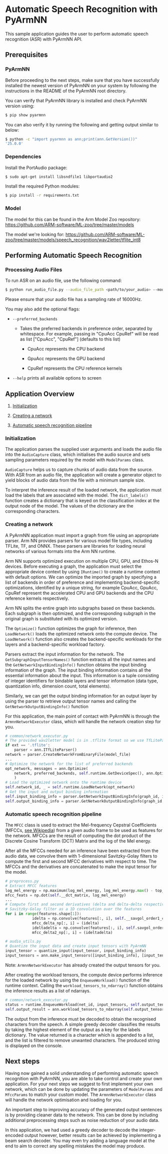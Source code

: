 # Automatic Speech Recognition with PyArmNN

This sample application guides the user to perform automatic speech recognition (ASR) with PyArmNN API.

## Prerequisites

### PyArmNN

Before proceeding to the next steps, make sure that you have successfully installed the newest version of PyArmNN on your system by following the instructions in the README of the PyArmNN root directory.

You can verify that PyArmNN library is installed and check PyArmNN version using:

```bash
$ pip show pyarmnn
```

You can also verify it by running the following and getting output similar to below:

```bash
$ python -c "import pyarmnn as ann;print(ann.GetVersion())"
'25.0.0'
```

### Dependencies

Install the PortAudio package:

```bash
$ sudo apt-get install libsndfile1 libportaudio2
```

Install the required Python modules:

```bash
$ pip install -r requirements.txt
```

### Model

The model for this can be found in the Arm Model Zoo repository:
https://github.com/ARM-software/ML-zoo/tree/master/models

The model we're looking for:
https://github.com/ARM-software/ML-zoo/tree/master/models/speech_recognition/wav2letter/tflite_int8 


## Performing Automatic Speech Recognition

### Processing Audio Files

To run ASR on an audio file, use the following command:

```bash
$ python run_audio_file.py --audio_file_path <path/to/your_audio> --model_file_path <path/to/your_model> --labels_file_path <path/to/your_labels>
```
Please ensure that your audio file has a sampling rate of 16000Hz.

You may also add the optional flags:

* `--preferred_backends`

  * Takes the preferred backends in preference order, separated by whitespace. For example, passing in "CpuAcc CpuRef" will be read as list ["CpuAcc", "CpuRef"] (defaults to this list)

    * CpuAcc represents the CPU backend

    * GpuAcc represents the GPU backend

    * CpuRef represents the CPU reference kernels

* `--help` prints all available options to screen

## Application Overview

1. [Initialization](#initialization)

2. [Creating a network](#creating-a-network)

3. [Automatic speech recognition pipeline](#automatic-speech-recognition-pipeline)

### Initialization

The application parses the supplied user arguments and loads the audio file into the `AudioCapture` class, which initialises the audio source and sets sampling parameters required by the model with `ModelParams` class.

`AudioCapture` helps us to capture chunks of audio data from the source. With ASR from an audio file, the application will create a generator object to yield blocks of audio data from the file with a minimum sample size.

To interpret the inference result of the loaded network, the application must load the labels that are associated with the model. The `dict_labels()` function creates a dictionary that is keyed on the classification index at the output node of the model. The values of the dictionary are the corresponding characters.

### Creating a network

A PyArmNN application must import a graph from file using an appropriate parser. Arm NN provides parsers for various model file types, including TFLite, TF, and ONNX. These parsers are libraries for loading neural networks of various formats into the Arm NN runtime.

Arm NN supports optimized execution on multiple CPU, GPU, and Ethos-N devices. Before executing a graph, the application must select the appropriate device context by using `IRuntime()` to create a runtime context with default options. We can optimize the imported graph by specifying a list of backends in order of preference and implementing backend-specific optimizations, identified by a unique string, for example CpuAcc, GpuAcc, CpuRef represent the accelerated CPU and GPU backends and the CPU reference kernels respectively.

Arm NN splits the entire graph into subgraphs based on these backends. Each subgraph is then optimized, and the corresponding subgraph in the original graph is substituted with its optimized version.

The `Optimize()` function optimizes the graph for inference, then `LoadNetwork()` loads the optimized network onto the compute device. The `LoadNetwork()` function also creates the backend-specific workloads for the layers and a backend-specific workload factory.

Parsers extract the input information for the network. The `GetSubgraphInputTensorNames()` function extracts all the input names and the `GetNetworkInputBindingInfo()` function obtains the input binding information of the graph. The input binding information contains all the essential information about the input. This information is a tuple consisting of integer identifiers for bindable layers and tensor information (data type, quantization info, dimension count, total elements).

Similarly, we can get the output binding information for an output layer by using the parser to retrieve output tensor names and calling the `GetNetworkOutputBindingInfo()` function

For this application, the main point of contact with PyArmNN is through the `ArmnnNetworkExecutor` class, which will handle the network creation step for you.

```python
# common/network_executor.py
# The provided wav2letter model is in .tflite format so we use TfLiteParser() to import the graph
if ext == '.tflite':
    parser = ann.ITfLiteParser()
network = parser.CreateNetworkFromBinaryFile(model_file)
...
# Optimize the network for the list of preferred backends
opt_network, messages = ann.Optimize(
    network, preferred_backends, self.runtime.GetDeviceSpec(), ann.OptimizerOptions()
    )
# Load the optimized network onto the runtime device
self.network_id, _ = self.runtime.LoadNetwork(opt_network)
# Get the input and output binding information
self.input_binding_info = parser.GetNetworkInputBindingInfo(graph_id, input_names[0])
self.output_binding_info = parser.GetNetworkOutputBindingInfo(graph_id, output_name)
```

### Automatic speech recognition pipeline

The `MFCC` class is used to extract the Mel-frequency Cepstral Coefficients (MFCCs, [see Wikipedia](https://en.wikipedia.org/wiki/Mel-frequency_cepstrum)) from a given audio frame to be used as features for the network. MFCCs are the result of computing the dot product of the Discrete Cosine Transform (DCT) Matrix and the log of the Mel energy.

After all the MFCCs needed for an inference have been extracted from the audio data, we convolve them with 1-dimensional Savitzky-Golay filters to compute the first and second MFCC derivatives with respect to time. The MFCCs and the derivatives are concatenated to make the input tensor for the model.

```python
# preprocess.py
# Extract MFCC features
log_mel_energy = np.maximum(log_mel_energy, log_mel_energy.max() - top_db)
mfcc_feats = np.dot(self.__dct_matrix, log_mel_energy)
...
# Compute first and second derivatives (delta and delta-delta respectively) by passing a
# Savitzky-Golay filter as a 1D convolution over the features
for i in range(features.shape[1]):
            idelta = np.convolve(features[:, i], self.__savgol_order1_coeffs, 'same')
            mfcc_delta_np[:, i] = (idelta)
            ideltadelta = np.convolve(features[:, i], self.savgol_order2_coeffs, 'same')
            mfcc_delta2_np[:, i] = (ideltadelta)
```

```python
# audio_utils.py
# Quantize the input data and create input tensors with PyArmNN
input_tensor = quantize_input(input_tensor, input_binding_info)
input_tensors = ann.make_input_tensors([input_binding_info], [input_tensor])
```

Note: `ArmnnNetworkExecutor` has already created the output tensors for you.

After creating the workload tensors, the compute device performs inference for the loaded network by using the `EnqueueWorkload()` function of the runtime context. Calling the `workload_tensors_to_ndarray()` function obtains the inference results as a list of ndarrays.

```python
# common/network_executor.py
status = runtime.EnqueueWorkload(net_id, input_tensors, self.output_tensors)
self.output_result = ann.workload_tensors_to_ndarray(self.output_tensors)
```

The output from the inference must be decoded to obtain the recognised characters from the speech. A simple greedy decoder classifies the results by taking the highest element of the output as a key for the labels dictionary. The value returned is a character which is appended to a list, and the list is filtered to remove unwanted characters. The produced string is displayed on the console.

## Next steps

Having now gained a solid understanding of performing automatic speech recognition with PyArmNN, you are able to take control and create your own application. For your next steps we suggest to first implement your own network, which can be done by updating the parameters of `ModelParams` and `MfccParams` to match your custom model. The `ArmnnNetworkExecutor` class will handle the network optimisation and loading for you.

An important step to improving accuracy of the generated output sentences is by providing cleaner data to the network. This can be done by including additional preprocessing steps such as noise reduction of your audio data.

In this application, we had used a greedy decoder to decode the integer-encoded output however, better results can be achieved by implementing a beam search decoder. You may even try adding a language model at the end to aim to correct any spelling mistakes the model may produce.
